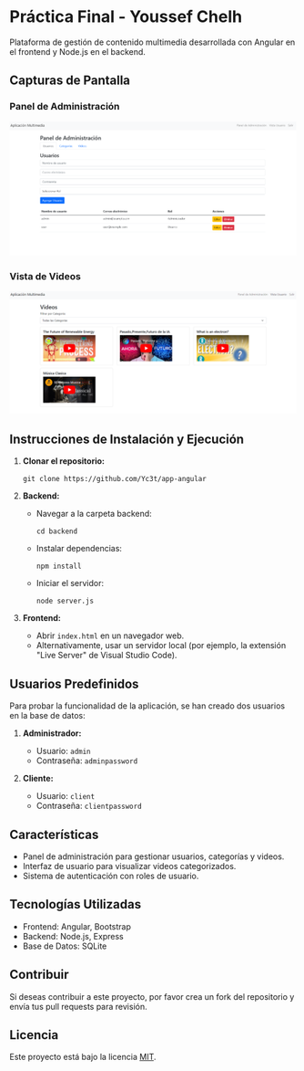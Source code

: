 # Práctica Final - Youssef Chelh

Plataforma de gestión de contenido multimedia desarrollada con Angular en el frontend y Node.js en el backend.

## Capturas de Pantalla

### Panel de Administración
![Panel de Administración](photos/admin.png)

### Vista de Videos
![Vista de Videos](photos/videos.png)

## Instrucciones de Instalación y Ejecución

1. **Clonar el repositorio:**
   ```
   git clone https://github.com/Yc3t/app-angular
   ```

2. **Backend:**
   - Navegar a la carpeta backend:
     ```
     cd backend
     ```
   - Instalar dependencias:
     ```
     npm install
     ```
   - Iniciar el servidor:
     ```
     node server.js
     ```

3. **Frontend:**
   - Abrir `index.html` en un navegador web.
   - Alternativamente, usar un servidor local (por ejemplo, la extensión "Live Server" de Visual Studio Code).

## Usuarios Predefinidos

Para probar la funcionalidad de la aplicación, se han creado dos usuarios en la base de datos:

1. **Administrador:**
   - Usuario: `admin`
   - Contraseña: `adminpassword`

2. **Cliente:**
   - Usuario: `client`
   - Contraseña: `clientpassword`

## Características

- Panel de administración para gestionar usuarios, categorías y videos.
- Interfaz de usuario para visualizar videos categorizados.
- Sistema de autenticación con roles de usuario.

## Tecnologías Utilizadas

- Frontend: Angular, Bootstrap
- Backend: Node.js, Express
- Base de Datos: SQLite

## Contribuir

Si deseas contribuir a este proyecto, por favor crea un fork del repositorio y envía tus pull requests para revisión.

## Licencia

Este proyecto está bajo la licencia [MIT](https://opensource.org/licenses/MIT).
